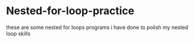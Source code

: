 # Nested-for-loop-practice
these are some nested for loops programs i have done to polish my nested loop skills 
